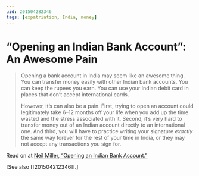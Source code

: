 ```yaml
---
uid: 201504282346
tags: [expatriation, India, money]
---
```


# “Opening an Indian Bank Account”: An Awesome Pain

> Opening a bank account in India may seem like an awesome thing. You can transfer money easily with other Indian bank accounts. You can keep the rupees you earn. You can use your Indian debit card in places that don’t accept international cards.
> 
> However, it’s can also be a pain. First, trying to open an account could legitimately take 6–12 months off your life when you add up the time wasted and the stress associated with it. Second, it’s very hard to transfer money out of an Indian account directly to an international one. And third, you will have to practice writing your signature *exactly* the same way forever for the rest of your time in India, or they may not accept any transactions you sign for.

Read on at [Neil Miller, “Opening an Indian Bank Account.”](http://learningindia.in/opening-an-indian-bank-account/)

[See also [[201504212346]].]
